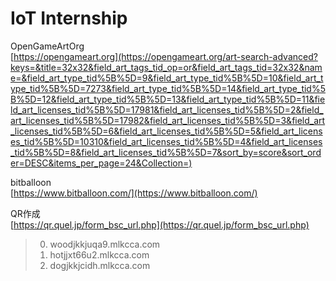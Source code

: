 # IoT Internship

OpenGameArtOrg  
[https://opengameart.org](https://opengameart.org/art-search-advanced?keys=&title=32x32&field_art_tags_tid_op=or&field_art_tags_tid=32x32&name=&field_art_type_tid%5B%5D=9&field_art_type_tid%5B%5D=10&field_art_type_tid%5B%5D=7273&field_art_type_tid%5B%5D=14&field_art_type_tid%5B%5D=12&field_art_type_tid%5B%5D=13&field_art_type_tid%5B%5D=11&field_art_licenses_tid%5B%5D=17981&field_art_licenses_tid%5B%5D=2&field_art_licenses_tid%5B%5D=17982&field_art_licenses_tid%5B%5D=3&field_art_licenses_tid%5B%5D=6&field_art_licenses_tid%5B%5D=5&field_art_licenses_tid%5B%5D=10310&field_art_licenses_tid%5B%5D=4&field_art_licenses_tid%5B%5D=8&field_art_licenses_tid%5B%5D=7&sort_by=score&sort_order=DESC&items_per_page=24&Collection=)

bitballoon  
[https://www.bitballoon.com/](https://www.bitballoon.com/)

QR作成  
[https://qr.quel.jp/form_bsc_url.php](https://qr.quel.jp/form_bsc_url.php)
  
>  0. woodjkkjuqa9.mlkcca.com  
>  1. hotjjxt66u2.mlkcca.com  
>  2. dogjkkjcidh.mlkcca.com  
  
